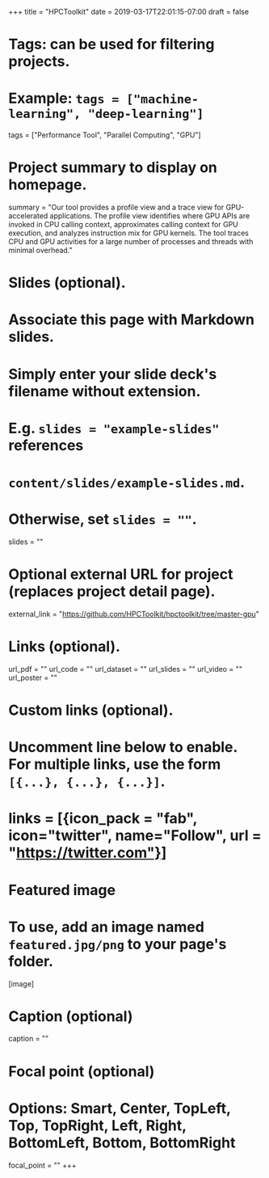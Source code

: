 +++
title = "HPCToolkit"
date = 2019-03-17T22:01:15-07:00
draft = false

# Tags: can be used for filtering projects.
# Example: `tags = ["machine-learning", "deep-learning"]`
tags = ["Performance Tool", "Parallel Computing", "GPU"]

# Project summary to display on homepage.
summary = "Our tool provides a profile view and a trace view for GPU-accelerated applications. The profile view identifies where GPU APIs are invoked in CPU calling context, approximates calling context for GPU execution, and analyzes instruction mix for GPU kernels. The tool traces CPU and GPU activities for a large number of processes and threads with minimal overhead."

# Slides (optional).
#   Associate this page with Markdown slides.
#   Simply enter your slide deck's filename without extension.
#   E.g. `slides = "example-slides"` references 
#   `content/slides/example-slides.md`.
#   Otherwise, set `slides = ""`.
slides = ""

# Optional external URL for project (replaces project detail page).
external_link = "https://github.com/HPCToolkit/hpctoolkit/tree/master-gpu"

# Links (optional).
url_pdf = ""
url_code = ""
url_dataset = ""
url_slides = ""
url_video = ""
url_poster = ""

# Custom links (optional).
#   Uncomment line below to enable. For multiple links, use the form `[{...}, {...}, {...}]`.
# links = [{icon_pack = "fab", icon="twitter", name="Follow", url = "https://twitter.com"}]

# Featured image
# To use, add an image named `featured.jpg/png` to your page's folder. 
[image]
  # Caption (optional)
  caption = ""

  # Focal point (optional)
  # Options: Smart, Center, TopLeft, Top, TopRight, Left, Right, BottomLeft, Bottom, BottomRight
  focal_point = ""
+++
